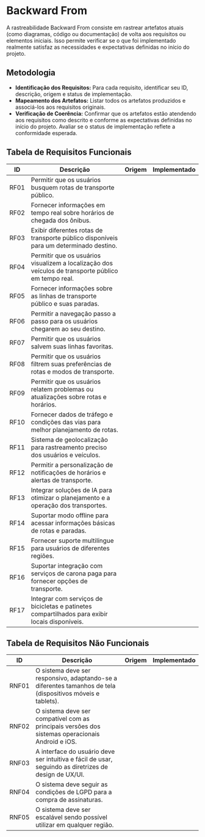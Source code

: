 # Backward From

A rastreabilidade Backward From consiste em rastrear artefatos atuais (como diagramas, código ou documentação) de volta aos requisitos ou elementos iniciais. Isso permite verificar se o que foi implementado realmente satisfaz as necessidades e expectativas definidas no início do projeto.

## Metodologia
- **Identificação dos Requisitos:** Para cada requisito, identificar seu ID, descrição, origem e status de implementação.
- **Mapeamento dos Artefatos:** Listar todos os artefatos produzidos e associá-los aos requisitos originais.
- **Verificação de Coerência:** Confirmar que os artefatos estão atendendo aos requisitos como descrito e conforme as expectativas definidas no início do projeto. Avaliar se o status de implementação reflete a conformidade esperada.

## Tabela de Requisitos Funcionais

| ID  | Descrição | Origem | Implementado |
|----------|---------------|------------|------|
RF01 | Permitir que os usuários busquem rotas de transporte público. |    |  |
RF02 |Fornecer informações em tempo real sobre horários de chegada dos ônibus. |    |  |
RF03 |Exibir diferentes rotas de transporte público disponíveis para um determinado destino. |    |  |
RF04 |Permitir que os usuários visualizem a localização dos veículos de transporte público em tempo real.|    |  |
RF05 |Fornecer informações sobre as linhas de transporte público e suas paradas. |    |  |
RF06 |Permitir a navegação passo a passo para os usuários chegarem ao seu destino. |    |  |
RF07 |Permitir que os usuários salvem suas linhas favoritas.|    |  |
RF08 |Permitir que os usuários filtrem suas preferências de rotas e modos de transporte.|    |  |
RF09 |Permitir que os usuários relatem problemas ou atualizações sobre rotas e horários.|    |  |
RF10 |Fornecer dados de tráfego e condições das vias para melhor planejamento de rotas.|    |  |
RF11 |Sistema de geolocalização para rastreamento preciso dos usuários e veículos.|    |  |
RF12 |Permitir a personalização de notificações de horários e alertas de transporte.|    |  |
RF13 |Integrar soluções de IA para otimizar o planejamento e a operação dos transportes.|    |  |
RF14 |Suportar modo offline para acessar informações básicas de rotas e paradas.|    |  |
RF15 |Fornecer suporte multilíngue para usuários de diferentes regiões.|    |  |
RF16 |Suportar integração com serviços de carona paga para fornecer opções de transporte.|    |  |
RF17 |Integrar com serviços de bicicletas e patinetes compartilhados para exibir locais disponíveis.|    |  |

## Tabela de Requisitos Não Funcionais

| ID | Descrição | Origem | Implementado | 
-----|-----|--------|-------------------|
RNF01| O sistema deve ser responsivo, adaptando-se a diferentes tamanhos de tela (dispositivos móveis e tablets).|     |     |
RNF02|O sistema deve ser compatível com as principais versões dos sistemas operacionais Android e iOS.|     |     |
RNF03|A interface do usuário deve ser intuitiva e fácil de usar, seguindo as diretrizes de design de UX/UI.|     |     |
RNF04|O sistema deve seguir as condições de LGPD para a compra de assinaturas.|     |     |
RNF05|O sistema deve ser escalável sendo possível utilizar em qualquer região.|     |     |
